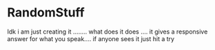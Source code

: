 # RandomStuff
Idk i am just creating it ........ what does it does .... it gives a responsive answer for what you speak.... if anyone sees it just hit a try
